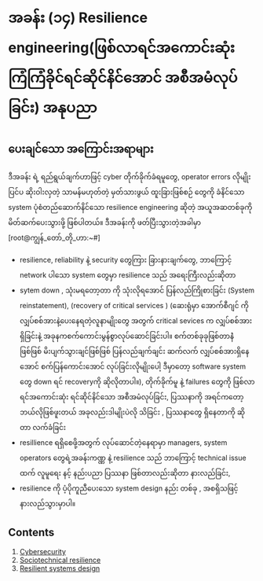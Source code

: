 # အခန်း (၁၄) Resilience engineering(ဖြစ်လာရင်အကောင်းဆုံး ကြံကြံခိုင်ရင်ဆိုင်နိင်အောင် အစီအမံလုပ်ခြင်း) အနုပညာ
## ပေးချင်သော အကြောင်းအရာများ
ဒီအခန်း ရဲ့ ရည်ရွယ်ချက်ဟာဖြင့် cyber တိုက်ခိုက်ခံရမူတွေ, operator errors လိုမျိုး ပြင်ပ ဆိုးဝါးလှတဲ့ သာမန်မဟုတ်တဲ့ မှတ်သားဖွယ် ထူးခြားဖြစ်စဉ် တွေကို ခံနိင်သော system  ပုံစံတည်ဆောက်နိင်သော resilience engineering ဆိုတဲ့ အယူအဆတစ်ခုကို မိတ်ဆက်ပေးသွားဖို့ ဖြစ်ပါတယ်။
ဒီအခန်းကို ဖတ်ပြီးသွားတဲ့အခါမှာ [root@ကျွန်_တော်_တို_ဟာ:~#]


- resilience, reliability နဲ့ security တွေကြား ခြားနားချက်တွေ, 
ဘာကြောင့် network ပါသော system တွေမှာ resilience သည် အရေးကြီးလည်းဆိုတာ
- sytem down , သုံးမရတော့တာ ကို သုံးလိုရအောင် ပြန်လည်ကြိုစားခြင်း (System reinstatement), (recovery of critical services ) (ဆေးရုံမှာ အောက်စီဂျင် ကို လျှပ်စစ်အားနဲ့ပေးနေရတဲ့လူနာမျိုးတွေ အတွက် critical sevices က လျှပ်စစ်အားရှိခြင်းနဲ့ အခုနကစက်ကောင်းမွန်စွာလုပ်ဆောင်ခြင်းပါ။ စက်တစ်ခုခုဖြစ်တာနဲံဖြစ်ဖြစ် မိးပျက်သွားချင်ဖြစ်ဖြစ် ပြန်လည်ချက်ချင်း ဆက်လက် လျှပ်စစ်အားရှိနေအောင် စက်ပြန်ကောင်းအောင် လုပ်ခြင်းလိုမျိုးပေါ့ ဒီမှာတော့ software system တွေ ‌down ရင် recoveryကို ဆိုလိုတာပါ။), တိုက်ခိုက်မူ နဲ့ failures တွေကို ဖြစ်လာရင်အကောင်းဆုံး
ရင်ဆိုင်နိင်သော အစီအမံလုပ်ခြင်း, ပြဿနာကို အရင်ကတော့ ဘယ်လိုဖြစ်ဖူးတယ် အခုလည်းဒါမျိုးပဲလို သိခြင်း , ပြဿနာတွေ ရှိနေတာကို ဆိုတာ လက်ခံခြင်း
- resillience ရရှိစေဖို့အတွက် လုပ်ဆောင်တဲ့နေရာမှာ
managers, system operators တွေရဲ့အခန်းကဏ္ဏ နဲ့
 resilience သည် ဘာကြောင့် technical issue ထက် လူမူရေး နင့် နည်းပညာ ပြဿနာ ဖြစ်တာလည်းဆိုတာ နားလည်ခြင်း,
- resilience ကို ပံ့ပိုကူညီပေးသော system design နည်း တစ်ခု ,
အစရှိသဖြင့် နားလည်သွားမှာပါ။

## Contents
1.  [Cybersecurity](https://github.com/KoMoeArkarOhm/software_engineering/blob/master/PART%202%20-%20System%20Dependability%20and%20Security/Chapter_14_Resilience_engineering/Cybersecurity_part_1.md)
2.  [Sociotechnical resilience](https://github.com/KoMoeArkarOhm/software_engineering/blob/master/PART%202%20-%20System%20Dependability%20and%20Security/Chapter_14_Resilience_engineering/Sociotechnical_resilience_part_1.md)
3.  [Resilient systems design](https://github.com/KoMoeArkarOhm/software_engineering/blob/master/PART%202%20-%20System%20Dependability%20and%20Security/Chapter_14_Resilience_engineering/Resilient_systems_design_part_1.md)
